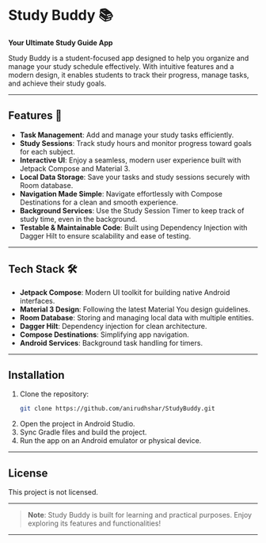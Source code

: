 
# Study Buddy 📚  
**Your Ultimate Study Guide App**

Study Buddy is a student-focused app designed to help you organize and manage your study schedule effectively. With intuitive features and a modern design, it enables students to track their progress, manage tasks, and achieve their study goals.

---

## Features 🚀  

- **Task Management**: Add and manage your study tasks efficiently.  
- **Study Sessions**: Track study hours and monitor progress toward goals for each subject.  
- **Interactive UI**: Enjoy a seamless, modern user experience built with Jetpack Compose and Material 3.  
- **Local Data Storage**: Save your tasks and study sessions securely with Room database.  
- **Navigation Made Simple**: Navigate effortlessly with Compose Destinations for a clean and smooth experience.  
- **Background Services**: Use the Study Session Timer to keep track of study time, even in the background.  
- **Testable & Maintainable Code**: Built using Dependency Injection with Dagger Hilt to ensure scalability and ease of testing.  

---

## Tech Stack 🛠️  

- **Jetpack Compose**: Modern UI toolkit for building native Android interfaces.  
- **Material 3 Design**: Following the latest Material You design guidelines.  
- **Room Database**: Storing and managing local data with multiple entities.  
- **Dagger Hilt**: Dependency injection for clean architecture.  
- **Compose Destinations**: Simplifying app navigation.  
- **Android Services**: Background task handling for timers.  

---

## Installation  

1. Clone the repository:  
   ```bash  
   git clone https://github.com/anirudhshar/StudyBuddy.git  
   ```  
2. Open the project in Android Studio.  
3. Sync Gradle files and build the project.  
4. Run the app on an Android emulator or physical device.  

---

## License  

This project is not licensed.  

---  

> **Note**: Study Buddy is built for learning and practical purposes. Enjoy exploring its features and functionalities!  

---
